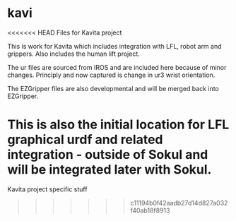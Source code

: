 # kavi
<<<<<<< HEAD
Files for Kavita project

This is work for Kavita which includes integration with LFL, robot arm and grippers.  Also includes the human lift project.

The ur files are sourced from IROS and are included here because of minor changes.  Principly and now captured is change in ur3 wrist orientation.

The EZGripper files are also developmental and will be merged back into EZGripper.  

This is also the initial location for LFL graphical urdf and related integration - outside of Sokul and will be integrated later with Sokul.
=======
Kavita project specific stuff
>>>>>>> c11194b0f42aadb27d14d827a032f40ab18f8913
